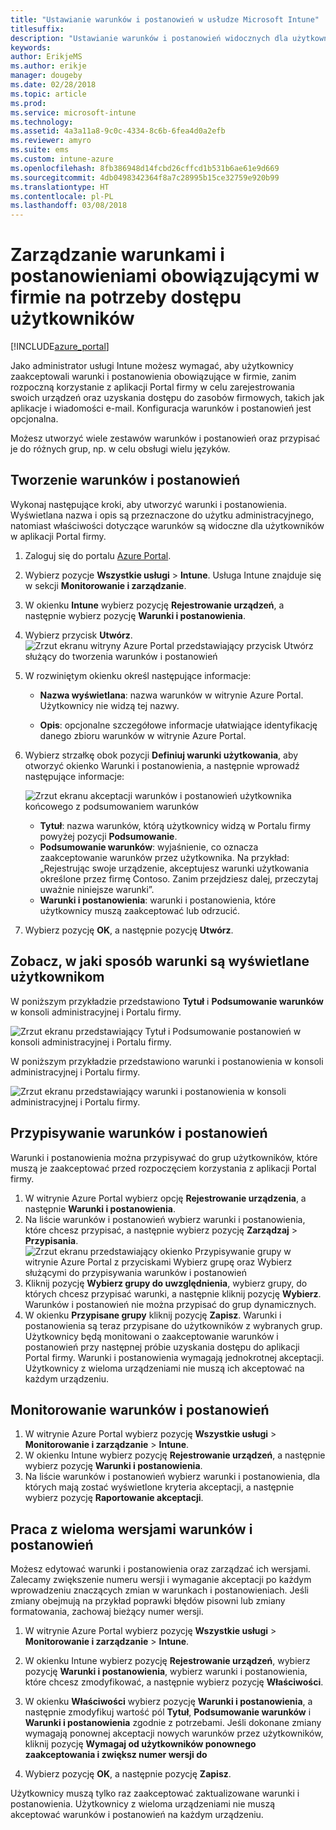 ```yaml
---
title: "Ustawianie warunków i postanowień w usłudze Microsoft Intune"
titlesuffix: 
description: "Ustawianie warunków i postanowień widocznych dla użytkowników w aplikacji Portal firmy dla usługi Intune."
keywords: 
author: ErikjeMS
ms.author: erikje
manager: dougeby
ms.date: 02/28/2018
ms.topic: article
ms.prod: 
ms.service: microsoft-intune
ms.technology: 
ms.assetid: 4a3a11a8-9c0c-4334-8c6b-6fea4d0a2efb
ms.reviewer: amyro
ms.suite: ems
ms.custom: intune-azure
ms.openlocfilehash: 8fb386948d14fcbd26cffcd1b531b6ae61e9d669
ms.sourcegitcommit: 4db0498342364f8a7c28995b15ce32759e920b99
ms.translationtype: HT
ms.contentlocale: pl-PL
ms.lasthandoff: 03/08/2018
---
```

# <a name="manage-your-companys-terms-and-conditions-for-user-access"></a>Zarządzanie warunkami i postanowieniami obowiązującymi w firmie na potrzeby dostępu użytkowników

[!INCLUDE[azure_portal](./includes/azure_portal.md)]

Jako administrator usługi Intune możesz wymagać, aby użytkownicy zaakceptowali warunki i postanowienia obowiązujące w firmie, zanim rozpoczną korzystanie z aplikacji Portal firmy w celu zarejestrowania swoich urządzeń oraz uzyskania dostępu do zasobów firmowych, takich jak aplikacje i wiadomości e-mail. Konfiguracja warunków i postanowień jest opcjonalna.

Możesz utworzyć wiele zestawów warunków i postanowień oraz przypisać je do różnych grup, np. w celu obsługi wielu języków.

## <a name="create-terms-and-conditions"></a>Tworzenie warunków i postanowień
Wykonaj następujące kroki, aby utworzyć warunki i postanowienia. Wyświetlana nazwa i opis są przeznaczone do użytku administracyjnego, natomiast właściwości dotyczące warunków są widoczne dla użytkowników w aplikacji Portal firmy.

1. Zaloguj się do portalu [Azure Portal](https://portal.azure.com).
2. Wybierz pozycje **Wszystkie usługi** > **Intune**. Usługa Intune znajduje się w sekcji **Monitorowanie i zarządzanie**.
3. W okienku **Intune** wybierz pozycję **Rejestrowanie urządzeń**, a następnie wybierz pozycję **Warunki i postanowienia**.
2. Wybierz przycisk **Utwórz**.
![Zrzut ekranu witryny Azure Portal przedstawiający przycisk Utwórz służący do tworzenia warunków i postanowień](media/terms-create-terms.png)
3. W rozwiniętym okienku określ następujące informacje:

   - **Nazwa wyświetlana**: nazwa warunków w witrynie Azure Portal. Użytkownicy nie widzą tej nazwy.

   - **Opis**: opcjonalne szczegółowe informacje ułatwiające identyfikację danego zbioru warunków w witrynie Azure Portal.

4. Wybierz strzałkę obok pozycji **Definiuj warunki użytkowania**, aby otworzyć okienko Warunki i postanowienia, a następnie wprowadź następujące informacje:

   ![Zrzut ekranu akceptacji warunków i postanowień użytkownika końcowego z podsumowaniem warunków](./media/terms-summary-create.png)

   - **Tytuł**: nazwa warunków, którą użytkownicy widzą w Portalu firmy powyżej pozycji **Podsumowanie**.
   - **Podsumowanie warunków**: wyjaśnienie, co oznacza zaakceptowanie warunków przez użytkownika. Na przykład: „Rejestrując swoje urządzenie, akceptujesz warunki użytkowania określone przez firmę Contoso. Zanim przejdziesz dalej, przeczytaj uważnie niniejsze warunki”.
   - **Warunki i postanowienia**: warunki i postanowienia, które użytkownicy muszą zaakceptować lub odrzucić.

5. Wybierz pozycję **OK**, a następnie pozycję **Utwórz**.

## <a name="see-how-terms-are-displayed-to-your-users"></a>Zobacz, w jaki sposób warunki są wyświetlane użytkownikom
W poniższym przykładzie przedstawiono **Tytuł** i **Podsumowanie warunków** w konsoli administracyjnej i Portalu firmy.

![Zrzut ekranu przedstawiający Tytuł i Podsumowanie postanowień w konsoli administracyjnej i Portalu firmy.](./media/terms-summary-terms.png)

W poniższym przykładzie przedstawiono warunki i postanowienia w konsoli administracyjnej i Portalu firmy.

![Zrzut ekranu przedstawiający warunki i postanowienia w konsoli administracyjnej i Portalu firmy.](./media/terms-properties-terms.png)

## <a name="assign-terms-and-conditions"></a>Przypisywanie warunków i postanowień

Warunki i postanowienia można przypisywać do grup użytkowników, które muszą je zaakceptować przed rozpoczęciem korzystania z aplikacji Portal firmy.

1. W witrynie Azure Portal wybierz opcję **Rejestrowanie urządzenia**, a następnie **Warunki i postanowienia**.
2. Na liście warunków i postanowień wybierz warunki i postanowienia, które chcesz przypisać, a następnie wybierz pozycję **Zarządzaj** > **Przypisania**.
![Zrzut ekranu przedstawiający okienko Przypisywanie grupy w witrynie Azure Portal z przyciskami Wybierz grupę oraz Wybierz służącymi do przypisywania warunków i postanowień](media/terms-assign-groups.png)
3. Kliknij pozycję **Wybierz grupy do uwzględnienia**, wybierz grupy, do których chcesz przypisać warunki, a następnie kliknij pozycję **Wybierz**. Warunków i postanowień nie można przypisać do grup dynamicznych.
4. W okienku **Przypisane grupy** kliknij pozycję **Zapisz**.  Warunki i postanowienia są teraz przypisane do użytkowników z wybranych grup. Użytkownicy będą monitowani o zaakceptowanie warunków i postanowień przy następnej próbie uzyskania dostępu do aplikacji Portal firmy. Warunki i postanowienia wymagają jednokrotnej akceptacji. Użytkownicy z wieloma urządzeniami nie muszą ich akceptować na każdym urządzeniu.


## <a name="monitor-terms-and-conditions"></a>Monitorowanie warunków i postanowień

1. W witrynie Azure Portal wybierz pozycję **Wszystkie usługi** > **Monitorowanie i zarządzanie** > **Intune**. 
1. W okienku Intune wybierz pozycję **Rejestrowanie urządzeń**, a następnie wybierz pozycję **Warunki i postanowienia**.
2. Na liście warunków i postanowień wybierz warunki i postanowienia, dla których mają zostać wyświetlone kryteria akceptacji, a następnie wybierz pozycję **Raportowanie akceptacji**.

## <a name="work-with-multiple-versions-of-terms-and-conditions"></a>Praca z wieloma wersjami warunków i postanowień
Możesz edytować warunki i postanowienia oraz zarządzać ich wersjami. Zalecamy zwiększenie numeru wersji i wymaganie akceptacji po każdym wprowadzeniu znaczących zmian w warunkach i postanowieniach. Jeśli zmiany obejmują na przykład poprawki błędów pisowni lub zmiany formatowania, zachowaj bieżący numer wersji.

1. W witrynie Azure Portal wybierz pozycję **Wszystkie usługi** > **Monitorowanie i zarządzanie** > **Intune**.

2. W okienku Intune wybierz pozycję **Rejestrowanie urządzeń**, wybierz pozycję **Warunki i postanowienia**, wybierz warunki i postanowienia, które chcesz zmodyfikować, a następnie wybierz pozycję **Właściwości**.

4. W okienku **Właściwości** wybierz pozycję **Warunki i postanowienia**, a następnie zmodyfikuj wartość pól **Tytuł**, **Podsumowanie warunków** i **Warunki i postanowienia** zgodnie z potrzebami. Jeśli dokonane zmiany wymagają ponownej akceptacji nowych warunków przez użytkowników, kliknij pozycję **Wymagaj od użytkowników ponownego zaakceptowania i zwiększ numer wersji do**

4.  Wybierz pozycję **OK**, a następnie pozycję **Zapisz**.

Użytkownicy muszą tylko raz zaakceptować zaktualizowane warunki i postanowienia. Użytkownicy z wieloma urządzeniami nie muszą akceptować warunków i postanowień na każdym urządzeniu.
